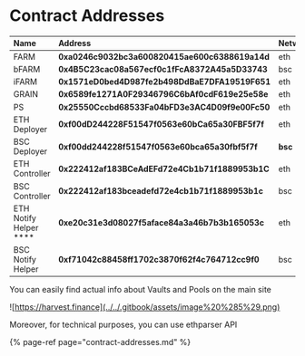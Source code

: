 # Contract Addresses

| **Name** | **Address** | Network |
| :--- | :--- | :--- |
| FARM | **0xa0246c9032bc3a600820415ae600c6388619a14d** | eth |
| bFARM | **0x4B5C23cac08a567ecf0c1fFcA8372A45a5D33743** | bsc |
| iFARM | **0x1571eD0bed4D987fe2b498DdBaE7DFA19519F651** | eth |
| GRAIN | **0x6589fe1271A0F29346796C6bAf0cdF619e25e58e** | eth |
| PS  | **0x25550Cccbd68533Fa04bFD3e3AC4D09f9e00Fc50** | eth |
| ETH Deployer | **0xf00dD244228F51547f0563e60bCa65a30FBF5f7f** | eth |
| BSC Deployer | **0xf00dd244228f51547f0563e60bca65a30fbf5f7f** | **bsc** |
| ETH Controller | **0x222412af183BCeAdEFd72e4Cb1b71f1889953b1C** | eth |
| BSC Controller | **0x222412af183bceadefd72e4cb1b71f1889953b1c** | bsc |
| ETH Notify Helper **** | **0xe20c31e3d08027f5aface84a3a46b7b3b165053c** | eth |
| BSC Notify Helper | **0xf71042c88458ff1702c3870f62f4c764712cc9f0** | bsc |

You can easily find actual info about Vaults and Pools on the main site

![https://harvest.finance](../../.gitbook/assets/image%20%285%29.png)

Moreover, for technical purposes, you can use ethparser API

{% page-ref page="contract-addresses.md" %}





